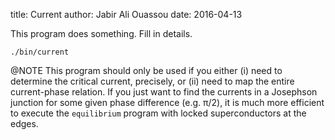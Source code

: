 title:  Current
author: Jabir Ali Ouassou
date:   2016-04-13

This program does something. Fill in details.

    ./bin/current

@NOTE
  This program should only be used if you either (i) need to determine the critical current,
  precisely, or (ii) need to map the entire current-phase relation. If you just want to find
  the currents in a Josephson junction for some given phase difference (e.g. π/2), it is much 
  more efficient to execute the `equilibrium` program with locked superconductors at the edges.
